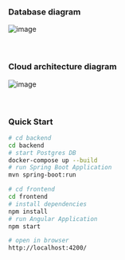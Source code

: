 ### Database diagram
![image](https://github.com/Dmitriy0904/INT20H-Response-Success-Test-Task/assets/62384390/b6ea698f-59b7-424a-9915-2163023845e1)
<br><br><br>

### Cloud architecture diagram
![image](https://github.com/Dmitriy0904/INT20H-Response-Success-Test-Task/assets/62384390/bf89bba0-38d7-44c2-b573-8dc449dd37f3)
<br><br><br>

### Quick Start
```bash
# cd backend
cd backend
# start Postgres DB
docker-compose up --build
# run Spring Boot Application
mvn spring-boot:run

# cd frontend
cd frontend
# install dependencies
npm install
# run Angular Application
npm start

# open in browser
http://localhost:4200/
```
